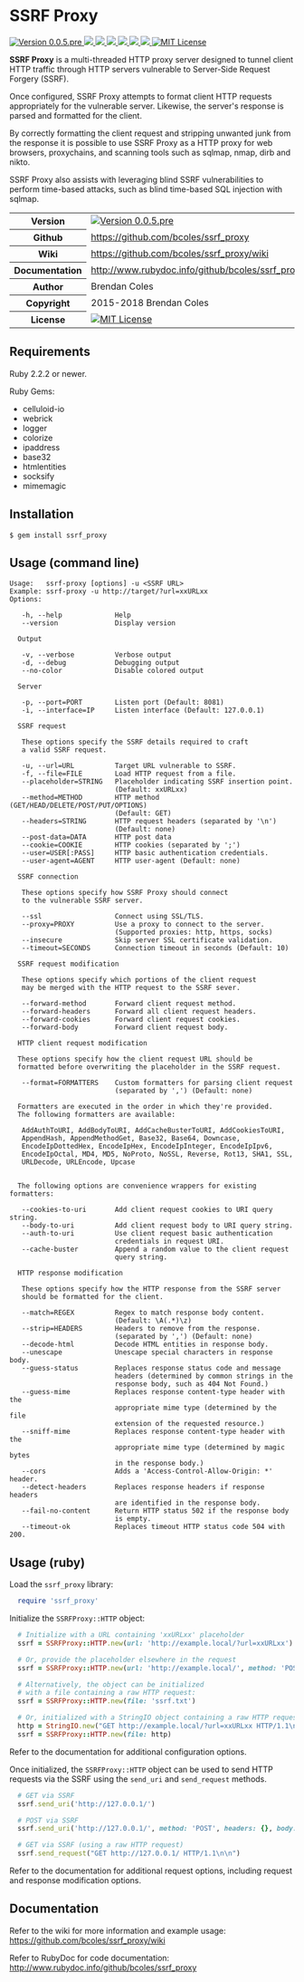 # SSRF Proxy

<a href="https://github.com/bcoles/ssrf_proxy" target="_blank">
  <img alt="Version 0.0.5.pre" src="https://img.shields.io/badge/version-0.0.5.pre-brightgreen.svg"/>
</a>
<a href="https://travis-ci.org/bcoles-ci/ssrf_proxy" target="_blank">
  <img src="https://api.travis-ci.org/bcoles-ci/ssrf_proxy.svg?branch=master"/>
</a>
<a href="https://www.versioneye.com/ruby/ssrf_proxy/" target="_blank">
  <img src="https://img.shields.io/versioneye/d/ruby/ssrf_proxy.svg"/>
</a>
<a href="https://hakiri.io/github/bcoles-ci/ssrf_proxy/master/" target="_blank">
  <img src="https://hakiri.io/github/bcoles-ci/ssrf_proxy/master.svg"/>
</a>
<a href="https://codeclimate.com/github/bcoles/ssrf_proxy" target="_blank">
  <img src="https://codeclimate.com/github/bcoles/ssrf_proxy/badges/gpa.svg"/>
</a>
<a href="https://coveralls.io/github/bcoles-ci/ssrf_proxy?branch=master" target="_blank">
  <img src="https://coveralls.io/repos/github/bcoles-ci/ssrf_proxy/badge.svg?branch=master"/>
</a>
<a href="https://inch-ci.org/github/bcoles/ssrf_proxy" target="_blank">
  <img src="https://inch-ci.org/github/bcoles/ssrf_proxy.svg?branch=master"/>
</a>
<a href="https://github.com/bcoles/ssrf_proxy/blob/master/LICENSE.md" target="_blank">
  <img alt="MIT License" src="https://img.shields.io/badge/license-MIT-brightgreen.svg"/>
</a>


**SSRF Proxy** is a multi-threaded HTTP proxy server designed
to tunnel client HTTP traffic through HTTP servers vulnerable
to Server-Side Request Forgery (SSRF).

Once configured, SSRF Proxy attempts to format client HTTP
requests appropriately for the vulnerable server. Likewise,
the server's response is parsed and formatted for the client.

By correctly formatting the client request and stripping
unwanted junk from the response it is possible to use
SSRF Proxy as a HTTP proxy for web browsers, proxychains,
and scanning tools such as sqlmap, nmap, dirb and nikto.

SSRF Proxy also assists with leveraging blind SSRF
vulnerabilities to perform time-based attacks, such
as blind time-based SQL injection with sqlmap.

<table>
  <tr>
    <th>Version</th>
    <td>
      <a href="https://github.com/bcoles/ssrf_proxy" target="_blank">
        <img alt="Version 0.0.5.pre" src="https://img.shields.io/badge/version-0.0.5.pre-brightgreen.svg"/>
      </a>
    </td>
  </tr>
  <tr>
    <th>Github</th>
    <td>
      <a href="https://github.com/bcoles/ssrf_proxy">https://github.com/bcoles/ssrf_proxy</a>
    </td>
  </tr>
  <tr>
    <th>Wiki</th>
    <td>
      <a href="https://github.com/bcoles/ssrf_proxy/wiki">https://github.com/bcoles/ssrf_proxy/wiki</a>
    </td>
  </tr>
  <tr>
    <th>Documentation</th>
    <td>
      <a href="http://www.rubydoc.info/github/bcoles/ssrf_proxy" target="_blank">http://www.rubydoc.info/github/bcoles/ssrf_proxy</a>
    </td>
  </tr>
  <tr>
    <th>Author</th>
    <td>Brendan Coles</td>
  </tr>
  <tr>
    <th>Copyright</th>
    <td>2015-2018 Brendan Coles</td>
  </tr>
  <tr>
    <th>License</th>
    <td>
      <a href="https://github.com/bcoles/ssrf_proxy/blob/master/LICENSE.md" target="_blank">
        <img alt="MIT License" src="https://img.shields.io/badge/license-MIT-brightgreen.svg"/>
      </a>
    </td>
  </tr>
</table>


## Requirements

Ruby 2.2.2 or newer.

Ruby Gems:

- celluloid-io
- webrick
- logger
- colorize
- ipaddress
- base32
- htmlentities
- socksify
- mimemagic

## Installation

```
$ gem install ssrf_proxy
```

## Usage (command line)

```
Usage:   ssrf-proxy [options] -u <SSRF URL>
Example: ssrf-proxy -u http://target/?url=xxURLxx
Options:

   -h, --help             Help
   --version              Display version

  Output

   -v, --verbose          Verbose output
   -d, --debug            Debugging output
   --no-color             Disable colored output

  Server

   -p, --port=PORT        Listen port (Default: 8081)
   -i, --interface=IP     Listen interface (Default: 127.0.0.1)

  SSRF request

   These options specify the SSRF details required to craft
   a valid SSRF request.

   -u, --url=URL          Target URL vulnerable to SSRF.
   -f, --file=FILE        Load HTTP request from a file.
   --placeholder=STRING   Placeholder indicating SSRF insertion point.
                          (Default: xxURLxx)
   --method=METHOD        HTTP method (GET/HEAD/DELETE/POST/PUT/OPTIONS)
                          (Default: GET)
   --headers=STRING       HTTP request headers (separated by '\n')
                          (Default: none)
   --post-data=DATA       HTTP post data
   --cookie=COOKIE        HTTP cookies (separated by ';')
   --user=USER[:PASS]     HTTP basic authentication credentials.
   --user-agent=AGENT     HTTP user-agent (Default: none)

  SSRF connection

   These options specify how SSRF Proxy should connect
   to the vulnerable SSRF server.

   --ssl                  Connect using SSL/TLS.
   --proxy=PROXY          Use a proxy to connect to the server.
                          (Supported proxies: http, https, socks)
   --insecure             Skip server SSL certificate validation.
   --timeout=SECONDS      Connection timeout in seconds (Default: 10)

  SSRF request modification

   These options specify which portions of the client request
   may be merged with the HTTP request to the SSRF sever.

   --forward-method       Forward client request method.
   --forward-headers      Forward all client request headers.
   --forward-cookies      Forward client request cookies.
   --forward-body         Forward client request body.

  HTTP client request modification

  These options specify how the client request URL should be
  formatted before overwriting the placeholder in the SSRF request.

   --format=FORMATTERS    Custom formatters for parsing client request
                          (separated by ',') (Default: none)

  Formatters are executed in the order in which they're provided.
  The following formatters are available:

   AddAuthToURI, AddBodyToURI, AddCacheBusterToURI, AddCookiesToURI,
   AppendHash, AppendMethodGet, Base32, Base64, Downcase,
   EncodeIpDottedHex, EncodeIpHex, EncodeIpInteger, EncodeIpIpv6,
   EncodeIpOctal, MD4, MD5, NoProto, NoSSL, Reverse, Rot13, SHA1, SSL,
   URLDecode, URLEncode, Upcase


  The following options are convenience wrappers for existing formatters:

   --cookies-to-uri       Add client request cookies to URI query string.
   --body-to-uri          Add client request body to URI query string.
   --auth-to-uri          Use client request basic authentication
                          credentials in request URI.
   --cache-buster         Append a random value to the client request
                          query string.

  HTTP response modification

   These options specify how the HTTP response from the SSRF server
   should be formatted for the client.

   --match=REGEX          Regex to match response body content.
                          (Default: \A(.*)\z)
   --strip=HEADERS        Headers to remove from the response.
                          (separated by ',') (Default: none)
   --decode-html          Decode HTML entities in response body.
   --unescape             Unescape special characters in response body.
   --guess-status         Replaces response status code and message
                          headers (determined by common strings in the
                          response body, such as 404 Not Found.)
   --guess-mime           Replaces response content-type header with the
                          appropriate mime type (determined by the file
                          extension of the requested resource.)
   --sniff-mime           Replaces response content-type header with the
                          appropriate mime type (determined by magic bytes
                          in the response body.)
   --cors                 Adds a 'Access-Control-Allow-Origin: *' header.
   --detect-headers       Replaces response headers if response headers
                          are identified in the response body.
   --fail-no-content      Return HTTP status 502 if the response body
                          is empty.
   --timeout-ok           Replaces timeout HTTP status code 504 with 200.

```


## Usage (ruby)

Load the ```ssrf_proxy``` library:

```ruby
  require 'ssrf_proxy'
```

Initialize the `SSRFProxy::HTTP` object:

```ruby
  # Initialize with a URL containing 'xxURLxx' placeholder
  ssrf = SSRFProxy::HTTP.new(url: 'http://example.local/?url=xxURLxx')

  # Or, provide the placeholder elsewhere in the request
  ssrf = SSRFProxy::HTTP.new(url: 'http://example.local/', method: 'POST', post_data: 'xxURLxx')

  # Alternatively, the object can be initialized
  # with a file containing a raw HTTP request:
  ssrf = SSRFProxy::HTTP.new(file: 'ssrf.txt')

  # Or, initialized with a StringIO object containing a raw HTTP request:
  http = StringIO.new("GET http://example.local/?url=xxURLxx HTTP/1.1\n\n")
  ssrf = SSRFProxy::HTTP.new(file: http)
```

Refer to the documentation for additional configuration options.

Once initialized, the `SSRFProxy::HTTP` object can be used to send HTTP
requests via the SSRF using the ```send_uri``` and ```send_request``` methods.

```ruby
  # GET via SSRF
  ssrf.send_uri('http://127.0.0.1/')

  # POST via SSRF
  ssrf.send_uri('http://127.0.0.1/', method: 'POST', headers: {}, body: '')

  # GET via SSRF (using a raw HTTP request)
  ssrf.send_request("GET http://127.0.0.1/ HTTP/1.1\n\n")
```

Refer to the documentation for additional request options,
including request and response modification options.


## Documentation

Refer to the wiki for more information and example usage:
https://github.com/bcoles/ssrf_proxy/wiki

Refer to RubyDoc for code documentation:
http://www.rubydoc.info/github/bcoles/ssrf_proxy

